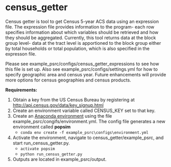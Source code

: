 # census_getter
Census getter is tool to get Census 5-year ACS data using an expression file. The expression file provides information to the program- each row specifies information about which variables should be retrieved and how they should be aggregated. Currently, this tool returns data at the block group level- data at the tract level is apportioned to the block group either by total households or total population, which is also specified in the expresson file. 

Please see example_psrc/configs/census_getter_expressions to see how this file is set up. Also see example_psrc/configs/settings.yml for how to specify geographic area and census year. Future enhancements will provide more options for census geographies and census products.  

**Requirements:**
1. Obtain a key from the US Census Bureau by registering at http://api.census.gov/data/key_signup.html
2. Create an environment variable called CENSUS_KEY set to that key.
3. Create an [Anaconda environment](https://conda.io/docs/user-guide/tasks/manage-environments.html#creating-an-environment-from-an-environment-yml-file) using the file example_psrc/congifs/environment.yml. The config file generates a new environment called **popsim**
    * `conda env create -f example_psrc\configs\environment.yml`
4. Activate the environment, navigate to census_getter/example_psrc, and start run_census_getter.py.
    * `activate popsim`
    * `python run_census_getter.py`
5. Outputs are located in example_psrc/output.
